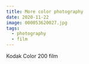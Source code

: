 ```yaml
---
title: More color photography
date: 2020-11-22
image: 000053620027.jpg
tags:
  - photography
  - film
---
```




<v-img src="000053620027.jpg" alt="bar" :dirp="dir"></v-img>
<v-img src="000053620016.jpg" alt="bar" :dirp="dir"></v-img>
<v-img src="000053620011.jpg" alt="bar" :dirp="dir"></v-img>
<v-img src="000053620007.jpg" alt="bar" :dirp="dir"></v-img>
<v-img src="000053620003.jpg" alt="bar" :dirp="dir"></v-img>
<v-img src="000053610014.jpg" alt="bar" :dirp="dir"></v-img>
<v-img src="000053610002.jpg" alt="bar" :dirp="dir"></v-img>


Kodak Color 200 film